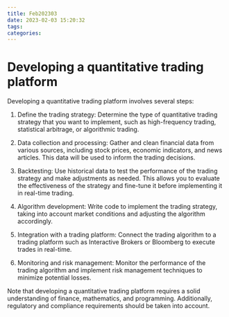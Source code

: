 ```yaml
---
title: Feb202303
date: 2023-02-03 15:20:32
tags:
categories:
---
```


# Developing a quantitative trading platform
Developing a quantitative trading platform involves several steps:

1. Define the trading strategy: Determine the type of quantitative trading strategy that you want to implement, such as high-frequency trading, statistical arbitrage, or algorithmic trading.

2. Data collection and processing: Gather and clean financial data from various sources, including stock prices, economic indicators, and news articles. This data will be used to inform the trading decisions.

3. Backtesting: Use historical data to test the performance of the trading strategy and make adjustments as needed. This allows you to evaluate the effectiveness of the strategy and fine-tune it before implementing it in real-time trading.

4. Algorithm development: Write code to implement the trading strategy, taking into account market conditions and adjusting the algorithm accordingly.

5. Integration with a trading platform: Connect the trading algorithm to a trading platform such as Interactive Brokers or Bloomberg to execute trades in real-time.

6. Monitoring and risk management: Monitor the performance of the trading algorithm and implement risk management techniques to minimize potential losses.

Note that developing a quantitative trading platform requires a solid understanding of finance, mathematics, and programming. Additionally, regulatory and compliance requirements should be taken into account.

